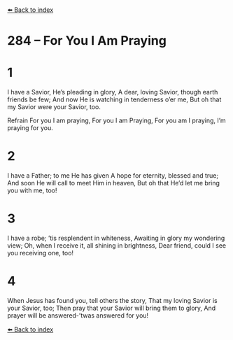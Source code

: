 [⬅️ Back to index](../README.md)

# 284 – For You I Am Praying


# 1
I have a Savior, He’s pleading in glory,
A dear, loving Savior, though earth friends be few;
And now He is watching in tenderness o’er me,
But oh that my Savior were your Savior, too.

Refrain
For you I am praying, For you I am Praying,
For you am I praying, I’m praying for you.

# 2
I have a Father; to me He has given
A hope for eternity, blessed and true;
And soon He will call to meet Him in heaven,
But oh that He’d let me bring you with me, too!

# 3
I have a robe; ’tis resplendent in whiteness,
Awaiting in glory my wondering view;
Oh, when I receive it, all shining in brightness,
Dear friend, could I see you receiving one, too!

# 4
When Jesus has found you, tell others the story,
That my loving Savior is your Savior, too;
Then pray that your Savior will bring them to glory,
And prayer will be answered-’twas answered for you!

[⬅️ Back to index](../README.md)
